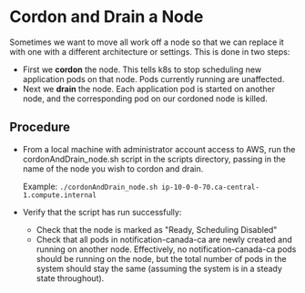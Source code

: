 # Cordon and Drain a Node

Sometimes we want to move all work off a node so that we can replace it with one with a different architecture or settings. This is done in two steps:
- First we **cordon** the node. This tells k8s to stop scheduling new application pods on that node. Pods currently running are unaffected.
- Next we **drain** the node. Each application pod is started on another node, and the corresponding pod on our cordoned node is killed.

## Procedure

- From a local machine with administrator account access to AWS, run the cordonAndDrain_node.sh script in the scripts directory, passing in the name of the node you wish to cordon and drain.

    Example:
    ``` ./cordonAndDrain_node.sh ip-10-0-0-70.ca-central-1.compute.internal ```
- Verify that the script has run successfully:
    - Check that the node is marked as "Ready, Scheduling Disabled"
    - Check that all pods in notification-canada-ca are newly created and running on another node. Effectively, no notification-canada-ca pods should be running on the node, but the total number of pods in the system should stay the same (assuming the system is in a steady state throughout).
